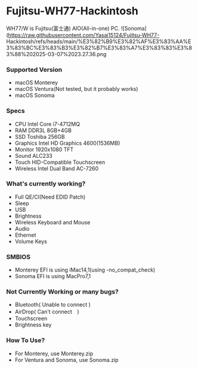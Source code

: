 # Fujitsu-WH77-Hackintosh
WH77/W is Fujitsu(富士通) AIO(All-in-one) PC.
![Sonoma](https://raw.githubusercontent.com/Yasai15124/Fujitsu-WH77- 
Hackintosh/refs/heads/main/%E3%82%B9%E3%82%AF%E3%83%AA%E3%83%BC%E3%83%B3%E3%82%B7%E3%83%A7%E3%83%83%E3%83%88%202025-03-07%2023.27.36.png

### Supported Version
- macOS Monterey
- macOS Ventura(Not tested, but it probably works)
- macOS Sonoma
### Specs
- CPU Intel Core i7-4712MQ
- RAM DDR3L 8GB+4GB
- SSD Toshiba 256GB 
- Graphics Intel HD Graphics 4600(1536MB)
- Monitor 1920x1080 TFT
- Sound ALC233
- Touch HID-Compatible Touchscreen
- Wireless Intel Dual Band AC-7260
### What's currently working?
- Full QE/CI(Need EDID Patch)
- Sleep
- USB
- Brightness
- Wireless Keyboard and Mouse
- Audio
- Ethernet
- Volume Keys
### SMBIOS
- Monterey EFI is using iMac14,1(using -no_compat_check)
- Sonoma EFI is using MacPro7,1
### Not Currently Working or many bugs?
- Bluetooth( Unable to connect )
- AirDrop( Can't connect　)
- Touchscreen
- Brightness key
### How To Use?
- For Monterey, use Monterey.zip
- For Ventura and Sonoma, use Sonoma.zip
